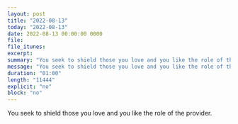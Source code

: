 ```yaml
---
layout: post
title: "2022-08-13"
today: "2022-08-13"
date: 2022-08-13 00:00:00 0000
file:
file_itunes:
excerpt:
summary: "You seek to shield those you love and you like the role of the provider."
message: "You seek to shield those you love and you like the role of the provider."
duration: "01:00"
length: "11444"
explicit: "no"
block: "no"
---
```

You seek to shield those you love and you like the role of the provider.

